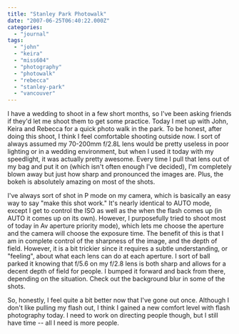 ```yaml
---
title: "Stanley Park Photowalk"
date: "2007-06-25T06:40:22.000Z"
categories: 
  - "journal"
tags: 
  - "john"
  - "keira"
  - "miss604"
  - "photography"
  - "photowalk"
  - "rebecca"
  - "stanley-park"
  - "vancouver"
---
```


I have a wedding to shoot in a few short months, so I've been asking friends if they'd let me shoot them to get some practice. Today I met up with John, Keira and Rebecca for a quick photo walk in the park. To be honest, after doing this shoot, I think I feel comfortable shooting outside now. I sort of always assumed my 70-200mm f/2.8L lens would be pretty useless in poor lighting or in a wedding environment, but when I used it today with my speedlight, it was actually pretty awesome. Every time I pull that lens out of my bag and put it on (which isn't often enough I've decided), I'm completely blown away but just how sharp and pronounced the images are. Plus, the bokeh is absolutely amazing on most of the shots.

I've always sort of shot in P mode on my camera, which is basically an easy way to say "make this shot work." It's nearly identical to AUTO mode, except I get to control the ISO as well as the when the flash comes up (in AUTO it comes up on its own). However, I purposefully tried to shoot most of today in Av aperture priority mode), which lets me choose the aperture and the camera will choose the exposure time. The benefit of this is that I am in complete control of the sharpness of the image, and the depth of field. However, it is a bit trickier since it requires a subtle understanding, or "feeling", about what each lens can do at each aperture. I sort of ball parked it knowing that f/5.6 on my f/2.8 lens is both sharp and allows for a decent depth of field for people. I bumped it forward and back from there, depending on the situation. Check out the background blur in some of the shots.

So, honestly, I feel quite a bit better now that I've gone out once. Although I don't like pulling my flash out, I think I gained a new comfort level with flash photography today. I need to work on directing people though, but I still have time -- all I need is more people.
